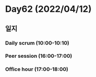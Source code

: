 # Day62 (2022/04/12)

## 일지

### Daily scrum (10:00-10:10)

### Peer session (16:00-17:00)

### Office hour (17:00-18:00)
